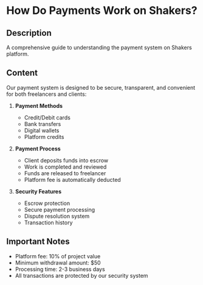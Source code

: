 # How Do Payments Work on Shakers?

## Description
A comprehensive guide to understanding the payment system on Shakers platform.

## Content
Our payment system is designed to be secure, transparent, and convenient for both freelancers and clients:

1. **Payment Methods**
   - Credit/Debit cards
   - Bank transfers
   - Digital wallets
   - Platform credits

2. **Payment Process**
   - Client deposits funds into escrow
   - Work is completed and reviewed
   - Funds are released to freelancer
   - Platform fee is automatically deducted

3. **Security Features**
   - Escrow protection
   - Secure payment processing
   - Dispute resolution system
   - Transaction history

## Important Notes
- Platform fee: 10% of project value
- Minimum withdrawal amount: $50
- Processing time: 2-3 business days
- All transactions are protected by our security system
